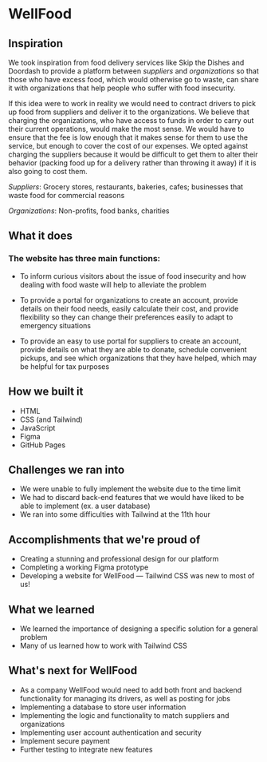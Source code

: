 # WellFood

## Inspiration


We took inspiration from food delivery services like Skip the Dishes and Doordash to provide a platform between *suppliers* and *organizations* so that those who have excess food, which would otherwise go to waste, can share it with organizations that help people who suffer with food insecurity. 

If this idea were to work in reality we would need to contract drivers to pick up food from suppliers and deliver it to the organizations. We believe that charging the organizations, who have access to funds in order to carry out their current operations, would make the most sense. We would have to ensure that the fee is low enough that it makes sense for them to use the service, but enough to cover the cost of our expenses. We opted against charging the suppliers because it would be difficult to get them to alter their behavior (packing food up for a delivery rather than throwing it away) if it is also going to cost them. 

*Suppliers*: Grocery stores, restaurants, bakeries, cafes; businesses that waste food for commercial reasons

*Organizations*: Non-profits, food banks, charities 


## What it does

### The website has three main functions:

- To inform curious visitors about the issue of food insecurity and how dealing with food waste will help to alleviate the problem


- To provide a portal for organizations to create an account, provide details on their food needs, easily calculate their cost, and provide flexibility so they can change their preferences easily to adapt to emergency situations

- To provide an easy to use portal for suppliers to create an account, provide details on what they are able to donate, schedule convenient pickups, and see which organizations that they have helped, which may be helpful for tax purposes


## How we built it

- HTML
- CSS (and Tailwind)
- JavaScript
- Figma
- GitHub Pages


## Challenges we ran into


- We were unable to fully implement the website due to the time limit
- We had to discard back-end features that we would have liked to be able to implement (ex. a user database)
- We ran into some difficulties with Tailwind at the 11th hour 


## Accomplishments that we're proud of


- Creating a stunning and professional design for our platform
- Completing a working Figma prototype
- Developing a website for WellFood — Tailwind CSS was new to most of us!


## What we learned

- We learned the importance of designing a specific solution for a general problem
- Many of us learned how to work with Tailwind CSS


## What's next for WellFood

- As a company WellFood would need to add both front and backend functionality for managing its drivers, as well as posting for jobs
- Implementing a database to store user information
- Implementing the logic and functionality to match suppliers and organizations
- Implementing user account authentication and security
- Implement secure payment
- Further testing to integrate new features
